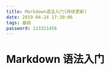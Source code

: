 ```yaml
---
title: Markdown语法入门(持续更新)
date: 2019-04-24 17:30:06
tags: 基础
password: 123321456
---
```

# Markdown 语法入门